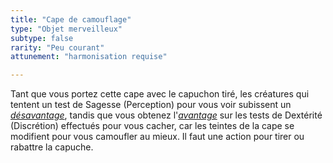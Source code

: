 ```yaml
---
title: "Cape de camouflage"
type: "Objet merveilleux"
subtype: false
rarity: "Peu courant"
attunement: "harmonisation requise"

---
```

Tant que vous portez cette cape avec le capuchon tiré, les créatures qui tentent un test de Sagesse (Perception) pour vous voir subissent un [_désavantage_](/utiliser-les-caracteristiques/#avantage-et-desavantage), tandis que vous obtenez l'[_avantage_](/utiliser-les-caracteristiques/#avantage-et-desavantage) sur les tests de Dextérité (Discrétion) effectués pour vous cacher, car les teintes de la cape se modifient pour vous camoufler au mieux. Il faut une action pour tirer ou rabattre la capuche.
